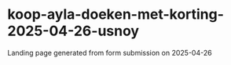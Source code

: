 # koop-ayla-doeken-met-korting-2025-04-26-usnoy
Landing page generated from form submission on 2025-04-26
